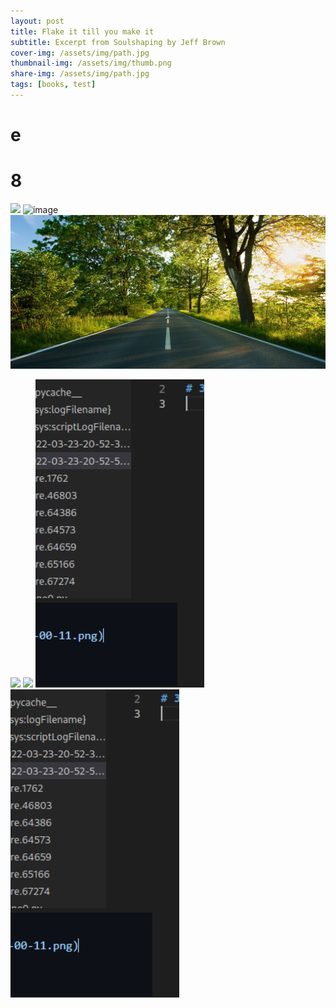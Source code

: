 ```yaml
---
layout: post
title: Flake it till you make it
subtitle: Excerpt from Soulshaping by Jeff Brown
cover-img: /assets/img/path.jpg
thumbnail-img: /assets/img/thumb.png
share-img: /assets/img/path.jpg
tags: [books, test]
---
```

# e
# 8
![](https://github.com/Namtv2312/Namtv2312.github.io/raw/master/_posts/2022-03-23-22-00-11.png)
![image](https://user-images.githubusercontent.com/60953789/159830278-1ca13a84-c516-4f8b-877a-def51f74240c.png)
![](/assets/img/path.jpg)

![](2022-03-30-17-22-28.png)
![](f:/Namtv2312.github.io/_posts/undefined/assets/2022-03-30-17-24-32.png)
![](./undefined/assets/2022-03-30-17-24-32.png)
![](./assets/2022-03-30-17-22-28.png)